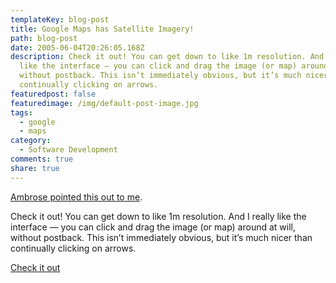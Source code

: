 ```yaml
---
templateKey: blog-post
title: Google Maps has Satellite Imagery!
path: blog-post
date: 2005-06-04T20:26:05.168Z
description: Check it out! You can get down to like 1m resolution. And I really
  like the interface — you can click and drag the image (or map) around at will,
  without postback. This isn’t immediately obvious, but it’s much nicer than
  continually clicking on arrows.
featuredpost: false
featuredimage: /img/default-post-image.jpg
tags:
  - google
  - maps
category:
  - Software Development
comments: true
share: true
---
```


[Ambrose pointed this out to me](http://dotnettemplar.net/PermaLink,guid,f96476ba-ad53-4270-8ecf-fdb1f096891b.aspx).

Check it out! You can get down to like 1m resolution. And I really like the interface — you can click and drag the image (or map) around at will, without postback. This isn’t immediately obvious, but it’s much nicer than continually clicking on arrows.

[Check it out](http://maps.google.com/)
